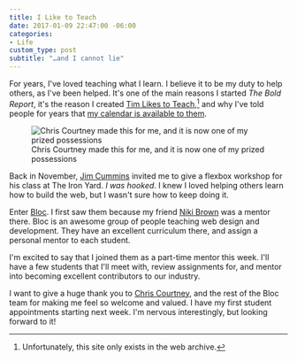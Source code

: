 ```yaml
---
title: I Like to Teach
date: 2017-01-09 22:47:00 -06:00
categories:
- Life
custom_type: post
subtitle: "…and I cannot lie"
---
```


For years, I've loved teaching what I learn. I believe it to be my duty to help others, as I've been helped. It's one of the main reasons I started *The Bold Report*, it's the reason I created [Tim Likes to Teach](http://web.archive.org/web/20141008052815/http://timlikestoteach.com/),[^timlikestoteach] and why I've told people for years that [my calendar is available to them](http://calendly.com/smithtimmytim).

<figure class="small__right">
  <img src="{{ site.url }}/uploads/2017/01/YodaSmith.png" alt="Chris Courtney made this for me, and it is now one of my prized possessions">
  <figcaption>Chris Courtney made this for me, and it is now one of my prized possessions</figcaption>
</figure>

Back in November, [Jim Cummins][1872-0001] invited me to give a flexbox workshop for his class at The Iron Yard. *I was hooked*. I knew I loved helping others learn how to build the web, but I wasn't sure how to keep doing it.

Enter [Bloc][1872-0002]. I first saw them because my friend [Niki Brown][1872-0003] was a mentor there. Bloc is an awesome group of people teaching web design and development. They have an excellent curriculum there, and assign a personal mentor to each student.

I'm excited to say that I joined them as a part-time mentor this week. I'll have a few students that I'll meet with, review assignments for, and mentor into becoming excellent contributors to our industry.

I want to give a huge thank you to [Chris Courtney][1872-0004], and the rest of the Bloc team for making me feel so welcome and valued. I have my first student appointments starting next week. I'm nervous interestingly, but looking forward to it!

[^timlikestoteach]: Unfortunately, this site only exists in the web archive.

[1872-0001]: https://twitter.com/JimTheDev
[1872-0002]: https://www.bloc.io/
[1872-0003]: https://twitter.com/nikibrown
[1872-0004]: https://twitter.com/designhawg
